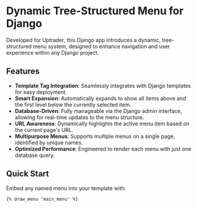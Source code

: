 # Dynamic Tree-Structured Menu for Django

Developed for Uptrader, this Django app introduces a dynamic, tree-structured menu system, designed to enhance navigation and user experience within any Django project.

## Features

- **Template Tag Integration**: Seamlessly integrates with Django templates for easy deployment.
- **Smart Expansion**: Automatically expands to show all items above and the first level below the currently selected item.
- **Database-Driven**: Fully manageable via the Django admin interface, allowing for real-time updates to the menu structure.
- **URL Awareness**: Dynamically highlights the active menu item based on the current page's URL.
- **Multipurpose Menus**: Supports multiple menus on a single page, identified by unique names.
- **Optimized Performance**: Engineered to render each menu with just one database query.

## Quick Start

Embed any named menu into your template with:

```django
{% draw_menu 'main_menu' %}
